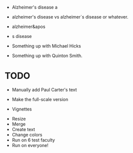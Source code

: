 

- Alzheimer's disease a
- alzheimer's disease vs alzheimer`s disease or whatever. 
- alzheimer&apos
- s disease

- Something up with Michael Hicks
- Something up with Quinton Smith. 

# TODO

- Manually add Paul Carter's text
- Make the full-scale version

- Vignettes
 * Resize
 * Merge
 * Create text
 * Change colors
 * Run on 6 test faculty
 * Run on everyone!